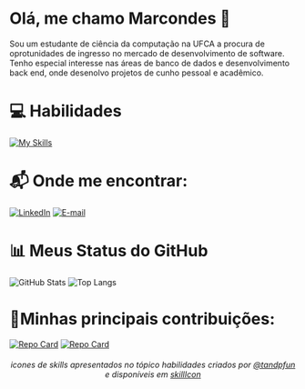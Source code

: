 # Olá, me chamo Marcondes 👋

Sou um estudante de ciência da computação na UFCA a procura de oprotunidades de ingresso no mercado de desenvolvimento de software. Tenho especial interesse nas áreas de banco de dados e desenvolvimento back end, onde desenolvo projetos de cunho pessoal e acadêmico.

# 💻 Habilidades

[![My Skills](https://skillicons.dev/icons?i=c,python,java,mysql,git,github&perline=6)](https://skillicons.dev)

# 📬 Onde me encontrar:
[![LinkedIn](https://img.shields.io/badge/LinkedIn-0077B5?style=for-the-badge&logo=linkedin&logoColor=white)](https:www.linkedin.com/in/marcondes-amarante-da-silva-a119452b6)
[![E-mail](https://img.shields.io/badge/-Email-000?style=for-the-badge&logo=microsoft-outlook&logoColor=007BFF)](mailto:marcondes10000@hotmail.com)

# 📊 Meus Status do GitHub
![GitHub Stats](https://github-readme-stats.vercel.app/api?username=Marcondes-Amarante&theme=transparent&bg_color=000&border_color=30A3DC&show_icons=true&icon_color=30A3DC&title_color=30A3DC&text_color=FFF) ![Top Langs](https://github-readme-stats-git-masterrstaa-rickstaa.vercel.app/api/top-langs/?username=Marcondes-Amarante&layout=compact&bg_color=000&border_color=30A3DC&title_color=30A3DC&text_color=FFF) 

# 📝Minhas principais contribuições:

[![Repo Card](https://github-readme-stats.vercel.app/api/pin/?username=Marcondes-Amarante&repo=circuitos-digitais&bg_color=000&border_color=30A3DC&show_icons=true&icon_color=30A3DC&title_color=30A3DC&text_color=FFF)](https://github.com/Marcondes-Amarante/circuitos-digitais.git)
[![Repo Card](https://github-readme-stats.vercel.app/api/pin/?username=Marcondes-Amarante&repo=dio-lab-open-source&bg_color=000&border_color=30A3DC&show_icons=true&icon_color=30A3DC&title_color=30A3DC&text_color=FFF)](https://github.com/Marcondes-Amarante/dio-lab-open-source.git)

<div align ="center">
  <h6>
    icones de skills apresentados no tópico habilidades criados por <a href="https://github.com/tandpfun"> @tandpfun </a> e disponíveis em <a href="https://skillicons.dev/">skillIcon</a>
  </h6>
</div>
